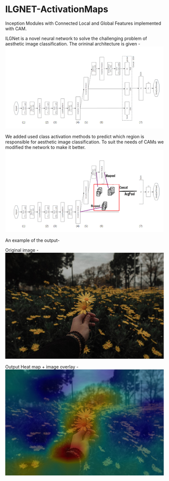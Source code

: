 # ILGNET-ActivationMaps
Inception Modules with Connected Local and Global Features implemented with CAM.

ILGNet is a novel neural network to solve the challenging problem of aesthetic image classification. The orininal architecture is given - 
![alt text](https://github.com/Snehal-Reddy/ILGNET-ActivationMaps/blob/master/Screenshot%20from%202019-06-01%2002-41-48.png)

We added used class activation methods to predict which region is responsible for aesthetic image classification. To suit the needs of CAMs we modified the network to make it better.
![alt text](https://github.com/Snehal-Reddy/ILGNET-ActivationMaps/blob/master/imageedit_34_4118151269.gif)

An example of the output-

Original image - 
![alt text](https://github.com/Snehal-Reddy/ILGNET-ActivationMaps/blob/master/sample1.jpeg)

Output Heat map + image overlay - 
![alt text](https://github.com/Snehal-Reddy/ILGNET-ActivationMaps/blob/master/cam3.jpg)
